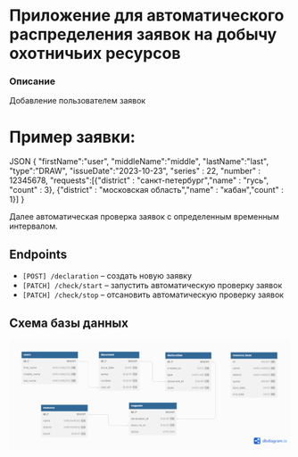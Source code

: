 Приложение для автоматического распределения заявок на добычу охотничьих ресурсов 
============
### Описание

Добавление пользователем заявок 
# Пример заявки:
JSON
  {
    "firstName":"user",
    "middleName":"middle",
    "lastName":"last",
    "type":"DRAW",
    "issueDate":"2023-10-23",
    "series" : 22,
    "number" : 12345678,
    "requests":[{"district" : "санкт-петербург","name" : "гусь", "count" : 3},
                {"district" : "московская область","name" : "кабан","count" : 1}]
    }

Далее автоматическая проверка заявок с определенным временным интервалом.

## Endpoints

- `[POST] /declaration` – создать новую заявку
- `[PATCH] /check/start` – запустить автоматическую проверку заявок
- `[PATCH] /check/stop` – отсановить автоматическую проверку заявок

## Схема базы данных
![](Untitled.png)
